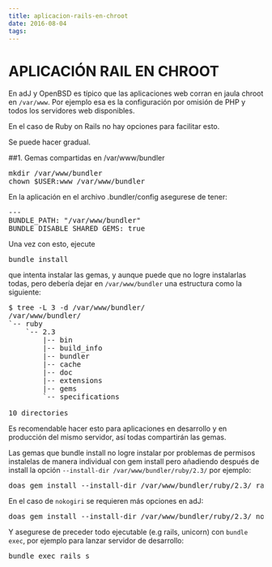 ```yaml
---
title: aplicacion-rails-en-chroot
date: 2016-08-04
tags:
---
```


# APLICACIÓN RAIL EN CHROOT

En adJ y OpenBSD es típico que las aplicaciones web corran en jaula chroot en ```/var/www```. Por ejemplo esa es la configuración por omisión de PHP y todos los servidores web disponibles.

En el caso de Ruby on Rails no hay opciones para facilitar esto.  

Se puede hacer gradual.

##1. Gemas compartidas en /var/www/bundler

<pre>
mkdir /var/www/bundler
chown $USER:www /var/www/bundler
</pre>

En la aplicación en el archivo .bundler/config asegurese de tener:
<pre>
---
BUNDLE_PATH: "/var/www/bundler"
BUNDLE_DISABLE_SHARED_GEMS: true  
</pre>

Una vez con esto, ejecute 
<pre>
bundle install
</pre>
que intenta instalar las gemas, y aunque puede que no logre instalarlas todas, 
pero debería dejar en ```/var/www/bundler``` una estructura como la siguiente:
<pre>
$ tree -L 3 -d /var/www/bundler/
/var/www/bundler/
`-- ruby
    `-- 2.3
        |-- bin
        |-- build_info
        |-- bundler
        |-- cache
        |-- doc
        |-- extensions
        |-- gems
        `-- specifications

10 directories
</pre>

Es recomendable hacer esto para aplicaciones en desarrollo y en producción del mismo servidor, así todas compartirán las gemas.

Las gemas que bundle install no logre instalar por problemas de permisos instalelas de manera individual con gem install pero añadiendo después de install la opción ```--install-dir /var/www/bundler/ruby/2.3/``` por ejemplo:
<pre>
doas gem install --install-dir /var/www/bundler/ruby/2.3/ raindrops -v '0.17.0' 
</pre>

En el caso de ```nokogiri``` se requieren más opciones en adJ:
<pre>
doas gem install --install-dir /var/www/bundler/ruby/2.3/ nokogiri -v '1.6.8' -- --use-system-libraries
</pre>

Y asegurese de preceder todo ejecutable (e.g rails, unicorn) con ```bundle exec```, por ejemplo para lanzar servidor de desarrollo:
<pre>
bundle exec rails s
</pre>
